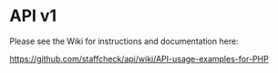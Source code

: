 # API v1
Please see the Wiki for instructions and documentation here:

https://github.com/staffcheck/api/wiki/API-usage-examples-for-PHP
